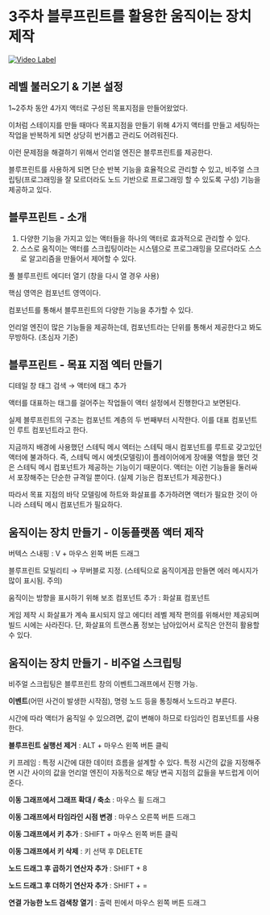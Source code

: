 # 3주차 블루프린트를 활용한 움직이는 장치 제작

[![Video Label](http://img.youtube.com/vi/5t_bfpyk18c/0.jpg)](https://youtu.be/5t_bfpyk18c?t=3315)

## 레벨 불러오기 & 기본 설정

1~2주차 동안 4가지 액터로 구성된 목표지점을 만들어왔었다.

이처럼 스테이지를 만들 때마다 목표지점을 만들기 위해 4가지 액터를 만들고 세팅하는 작업을 반복하게 되면 상당히 번거롭고 관리도 어려워진다.

이런 문제점을 해결하기 위해서 언리얼 엔진은 블루프린트를 제공한다.

블루프린트를 사용하게 되면 단순 반복 기능을 효율적으로 관리할 수 있고, 비주얼 스크립팅(프로그래밍을 잘 모르더라도 노드 기반으로 프로그래밍 할 수 있도록 구성) 기능을 제공하고 있다.

## 블루프린트 - 소개

1. 다양한 기능을 가지고 있는 액터들을 하나의 액터로 효과적으로 관리할 수 있다.
2. 스스로 움직이는 액터를 스크립팅이라는 시스템으로 프로그래밍을 모르더라도 스스로 알고리즘을 만들어서 제어할 수 있다.

풀 블루프린트 에디터 열기 (창을 다시 열 경우 사용)

핵심 영역은 컴포넌트 영역이다.

컴포넌트를 통해서 블루프린트의 다양한 기능을 추가할 수 있다.

언리얼 엔진이 많은 기능들을 제공하는데, 컴포넌트라는 단위를 통해서 제공한다고 봐도 무방하다. (초심자 기준)

## 블루프린트 - 목표 지점 엑터 만들기

디테일 창 태그 검색 → 액터에 태그 추가

액터를 대표하는 태그를 걸어주는 작업들이 액터 설정에서 진행한다고 보면된다.

실제 블루프린트의 구조는 컴포넌트 계층의 두 번째부터 시작한다. 이를 대표 컴포넌트인 루트 컴포넌트라고 한다.

지금까지 배경에 사용했던 스테틱 메시 엑터는 스테틱 매시 컴포넌트를 루트로 갖고있던 액터에 불과하다. 즉, 스테틱 메시 에셋(모델링)이 플레이어에게 장애물 역할을 했던 것은 스테틱 메시 컴포넌트가 제공하는 기능이기 때문이다. 액터는 이런 기능들을 둘러싸서 포장해주는 단순한 규격일 뿐이다. (실제 기능은 컴포넌트가 제공한다.)

따라서 목표 지점의 바닥 모델링에 하트와 화살표를 추가하려면 액터가 필요한 것이 아니라 스테틱 메시 컴포넌트가 필요하다.

## 움직이는 장치 만들기 - 이동플랫폼 액터 제작

버텍스 스내핑 : V + 마우스 왼쪽 버튼 드래그

블루프린트 모빌리티 → 무버블로 지정. (스테틱으로 움직이게끔 만들면 에러 메시지가 많이 표시됨. 주의)

움직이는 방향을 표시하기 위해 보조 컴포넌트 추가 : 화살표 컴포넌트

게임 제작 시 화살표가 계속 표시되지 않고 에디터 레벨 제작 편의를 위해서만 제공되며 빌드 시에는 사라진다. 단, 화살표의 트랜스폼 정보는 남아있어서 로직은 안전히 활용할 수 있다.

## 움직이는 장치 만들기 - 비주얼 스크립팅

비주얼 스크립팅은 블루프린트 창의 이벤트그래프에서 진행 가능.

**이벤트**(어떤 사건이 발생한 시작점), 명령 노드 등을 통칭해서 노드라고 부른다.

시간에 따라 액터가 움직일 수 있으려면, 값이 변해야 하므로 타임라인 컴포넌트를 사용한다.

**블루프린트 실행선 제거** : ALT + 마우스 왼쪽 버튼 클릭

키 프레임 : 특정 시간에 대한 데이터 흐름을 설계할 수 있다. 특정 시간의 값을 지정해주면 시간 사이의 값을 언리얼 엔진이 자동적으로 해당 변곡 지점의 값들을 부드럽게 이어준다.

**이동 그래프에서 그래프 확대 / 축소** : 마우스 휠 드래그

**이동 그래프에서 타임라인 시점 변경** : 마우스 오른쪽 버튼 드래그

**이동 그래프에서 키 추가** : SHIFT + 마우스 왼쪽 버튼 클릭

**이동 그래프에서 키 삭제** : 키 선택 후 DELETE

**노드 드래그 후 곱하기 연산자 추가** : SHIFT + 8

**노드 드래그 후 더하기 연산자 추가** : SHIFT + =

**연결 가능한 노드 검색창 열기** : 출력 핀에서 마우스 왼쪽 버튼 드래그